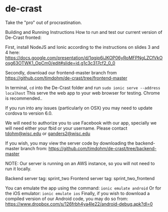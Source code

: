 # de-crast
Take the "pro" out of procrastination.

Building and Running Instructions
How to run and test our current version of De-Crast fronted:

First, install NodeJS and Ionic according to the instructions on slides 3 and 4 here: https://docs.google.com/presentation/d/1qgip6iJKOP06yRoMFPNgLZCfVkOosg63OTWK1_OpCm0/edit#slide=id.g1c3c317cf2_0_0

Secondly, download our frontend-master branch from https://github.com/timdohm/de-crast/tree/frontend-master

In terminal, `cd` into the De-Crast folder and run `sudo ionic serve --address localhost`
This serve the web app to your web browser for testing. Chrome is recommended..

If you run into any issues (particularly on OSX) you may need to update cordova to version 6.0.

We will need to authorize you to use Facebook with our app, specially we will need either your fbid or your username. Please contact tdohm@wisc.edu or ganders2@wisc.edu

If you wish, you may view the server code by downloading the backend-master branch from:
	https://github.com/timdohm/de-crast/tree/backend-master	

NOTE: Our server is running on an AWS instance, so you will not need to run it locally.

Backend server tag: sprint_two
Frontend server tag: sprint_two_frontend

You can emulate the app using the command: `ionic emulate android`
Or for the iOS emulator: `ionic emulate ios`
Finally, if you wish to download a compiled version of our Android code, you may do so from: https://www.dropbox.com/s/126frbh4ya4le22/android-debug.apk?dl=0 
